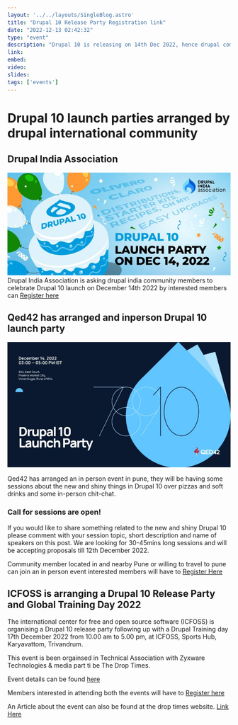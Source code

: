 ```yaml
---
layout: '../../layouts/SingleBlog.astro'
title: "Drupal 10 Release Party Registration link"
date: "2022-12-13 02:42:32"
type: "event"
description: "Drupal 10 is releasing on 14th Dec 2022, hence drupal community have arranged few online and offline events, the details of this events are and registration links for the same have beem collated in this blog post."
link: 
embed: 
video: 
slides: 
tags: ['events']
---
```


# Drupal 10 launch parties arranged by drupal international community

## Drupal India Association
![DIA Drupal 10 release party banner]("../../../../../public/assets/blog/images/1670568915127.jpeg "Qed42 banner") 
Drupal India Association is asking drupal india community members to celebrate Drupal 10 launch on December 14th 2022 by interested members can [Register here](https://lnkd.in/ge383Mnz)

## Qed42 has arranged and inperson Drupal 10 launch party

![Qed42 Drupal 10 release party banner]("../../../../../public/assets/blog/images/1670845590953.jpeg "Qed42 banner") 

Qed42 has arranged an in person event in pune, they will be having some sessions about the new and shiny things in Drupal 10 over pizzas and soft drinks and some in-person chit-chat. 

### Call for sessions are open!
If you would like to share something related to the new and shiny Drupal 10 please comment with your session topic, short description and name of speakers on this post. We are looking for 30-45mins long sessions and will be accepting proposals till 12th December 2022.

Community member located in and nearby Pune or willing to travel to pune can join an in person event interested members will have to [Register Here](https://bit.ly/3Y9cc3T)


## ICFOSS is arranging a Drupal 10 Release Party and Global Training Day 2022

The international center for free and open source software (ICFOSS) is organising a Drupal 10 release party following up with a Drupal Training day 17th December 2022 from 10.00 am to 5.00 pm, at ICFOSS, Sports Hub, Karyavattom, Trivandrum.

This event is been orgainsed in Technical Association with Zyxware Technologies & media part ti be The Drop Times.

Event details can be found [here](https://icfoss.in/event-details/166)

Members interested in attending both the events will have to [Register here](https://www.thedroptimes.com/event/gtd2022-kerala/register)

An Article about the event can also be found at the drop times website. [Link Here](https://www.thedroptimes.com/events/27608/drupal-launch-party-kerala)